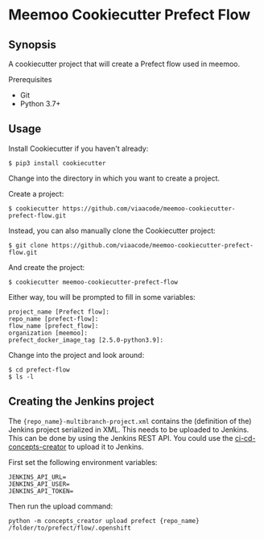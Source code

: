 # Meemoo Cookiecutter Prefect Flow
## Synopsis

A cookiecutter project that will create a Prefect flow used in meemoo.

Prerequisites

- Git
- Python 3.7+

## Usage

Install Cookiecutter if you haven't already:

```
$ pip3 install cookiecutter
```

Change into the directory in which you want to create a project.

Create a project:

```
$ cookiecutter https://github.com/viaacode/meemoo-cookiecutter-prefect-flow.git
```

Instead, you can also manually clone the Cookiecutter project:

```
$ git clone https://github.com/viaacode/meemoo-cookiecutter-prefect-flow.git
```

And create the project:

```
$ cookiecutter meemoo-cookiecutter-prefect-flow
```

Either way, tou will be prompted to fill in some variables:

```
project_name [Prefect flow]: 
repo_name [prefect-flow]: 
flow_name [prefect_flow]: 
organization [meemoo]: 
prefect_docker_image_tag [2.5.0-python3.9]: 
```

Change into the project and look around:

```
$ cd prefect-flow
$ ls -l
```

## Creating the Jenkins project

The `{repo_name}-multibranch-project.xml` contains the (definition of the) Jenkins project serialized in XML.
This needs to be uploaded to Jenkins. This can be done by using the Jenkins REST API.
You could use the [ci-cd-concepts-creator](https://github.com/viaacode/ci-cd-concepts-creator) to upload it to Jenkins.

First set the following environment variables:
```
JENKINS_API_URL=
JENKINS_API_USER=
JENKINS_API_TOKEN=
```

Then run the upload command:

```
python -m concepts_creator upload prefect {repo_name} /folder/to/prefect/flow/.openshift
```

